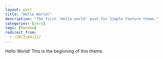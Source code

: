 ```yaml
---
layout: post
title: "Hello World!"
description: "The first 'Hello world' post for Simple Texture theme."
categories: [zero]
tags: [Random]
redirect_from:
  - /2013/04/22/
---
```

Hello World! This is the beginning of this theme.
